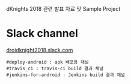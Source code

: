 dKnights 2018 관련 발표 자료 및 Sample Project

# Slack channel 

[droidknight2018.slack.com](https://droidknight2018.slack.com/)



	#deploy-android : apk 배포용 채널
	#travis_ci : travis-ci build 결과 채널
	#jenkins-for-android : Jenkins build 결과 채널
